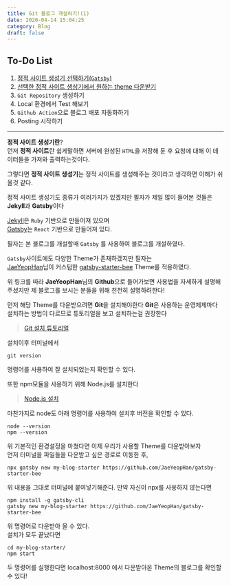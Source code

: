 ```yaml
---
title: Git 블로그 개설하기!(1)
date: 2020-04-14 15:04:25
category: Blog
draft: false
---
```


## To-Do List

1. [정적 사이트 생성기 선택하기(`Gatsby`)](https://sasumpi123.github.io/Blog/gitBlogStart/)
2. [선택한 정적 사이트 생성기에서 원하는 theme 다운받기]((https://sasumpi123.github.io/Blog/gitBlogStart/))
3. `Git Repository` 생성하기
4. Local 환경에서 Test 해보기
5. `Github Action`으로  블로그 배포 자동화하기
6. Posting 시작하기


***      
   
   
      
**정적 사이트 생성기란**?   
먼저 **정적 사이트**란 쉽게말하면 서버에 완성된 `HTML`을 저장해 둔 후 요청에 대해 이 데이터들을 가져와 출력하는것이다.   

그렇다면 **정적 사이트 생성기**는 정적 사이트를 생성해주는 것이라고 생각하면 이해가 쉬울것 같다.   


정적 사이트 생성기도 종류가 여러가지가 있겠지만 필자가 제일 많이 들어본 것들은 **Jekyll**과 **Gatsby**이다    

[Jekyll](https://jekyllrb-ko.github.io/)은 `Ruby` 기반으로 만들어져 있으며   
[Gatsby](https://www.gatsbyjs.org/)는 `React` 기반으로 만들어져 있다.

필자는 본 블로그를 개설할때 `Gatsby` 를 사용하여 블로그를 개설하였다.


`Gatsby`사이트에도 다양한 Theme가 존재하겠지만 필자는   
[JaeYeopHan](https://github.com/JaeYeopHan)님이 커스텀한 [gatsby-starter-bee](https://github.com/JaeYeopHan/gatsby-starter-bee) Theme를 적용하였다.


위 링크를 따라 **JaeYeopHan**님의 **Github**으로 들어가보면 사용법을 자세하게 설명해 주셨지만 제 블로그를 보시는 분들을 위해 천천히 설명하려한다!

먼저 해당 Theme를 다운받으려면 **Git**을 설치해야한다 **Git**은 사용하는 운영체제마다 설치하는 방법이 다르므로 튜토리얼을 보고 설치하는걸 권장한다   

>[Git 설치 튜토리얼](https://www.atlassian.com/git/tutorials/install-git#windows)

설치이후 터미널에서 
```
git version
```
명령어를 사용하여 잘 설치되었는지 확인할 수 있다.

또한 npm모듈을 사용하기 위해 Node.js를 설치한다
>[Node.js 설치](https://nodejs.org/en/)   

마찬가지로 node도 아래 명령어를 사용하여 설치후 버전을 확인할 수 있다.
```
node --version
npm --version
```

위 기본적인 환경설정을 마쳤다면 이제 우리가 사용할 Theme를 다운받아보자   
먼저 터미널을 파일들을 다운받고 싶은 경로로 이동한 후,   
```
npx gatsby new my-blog-starter https://github.com/JaeYeopHan/gatsby-starter-bee
```
위 내용을 그대로 터미널에 붙여넣기해준다.
만약 자신이 npx를 사용하지 않는다면

```
npm install -g gatsby-cli
gatsby new my-blog-starter https://github.com/JaeYeopHan/gatsby-starter-bee
```

위 명령어로 다운받아 올 수 있다.   
설치가 모두 끝났다면
```
cd my-blog-starter/
npm start
```
두 명령어를 실행한다면 localhost:8000 에서 다운받아온 Theme의 블로그를 확인할 수 있다!   
